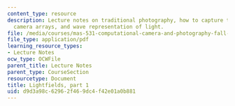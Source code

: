 ```yaml
---
content_type: resource
description: Lecture notes on traditional photography, how to capture the entire world,
  camera arrays, and wave representation of light.
file: /media/courses/mas-531-computational-camera-and-photography-fall-2009/d9d3a98c62962f469dc4f42e01a0b881_MITMAS_531F09_lec05_notes.pdf
file_type: application/pdf
learning_resource_types:
- Lecture Notes
ocw_type: OCWFile
parent_title: Lecture Notes
parent_type: CourseSection
resourcetype: Document
title: Lightfields, part 1
uid: d9d3a98c-6296-2f46-9dc4-f42e01a0b881
---
```

